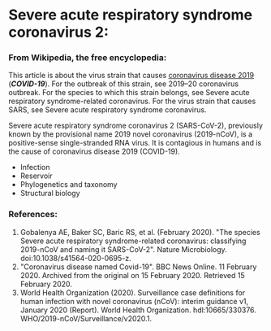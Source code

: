 # Severe acute respiratory syndrome coronavirus 2:

### From Wikipedia, the free encyclopedia:

This article is about the virus strain that causes [coronavirus disease 2019](https://en.wikipedia.org/wiki/Coronavirus_disease_2019) (***COVID-19***). For the outbreak of this strain, see 2019–20 coronavirus outbreak. For the species to which this strain belongs, see Severe acute respiratory syndrome-related coronavirus. For the virus strain that causes SARS, see Severe acute respiratory syndrome coronavirus.

Severe acute respiratory syndrome coronavirus 2 (SARS-CoV-2), previously known by the provisional name 2019 novel coronavirus (2019-nCoV), is a positive-sense single-stranded RNA virus. It is contagious in humans and is the cause of coronavirus disease 2019 (COVID-19).


- Infection
- Reservoir
- Phylogenetics and taxonomy
- Structural biology

### References:

1. Gobalenya AE, Baker SC, Baric RS, et al. (February 2020). "The species Severe acute respiratory syndrome-related coronavirus: classifying 2019-nCoV and naming it SARS-CoV-2". Nature Microbiology. doi:10.1038/s41564-020-0695-z.
2. "Coronavirus disease named Covid-19". BBC News Online. 11 February 2020. Archived from the original on 15 February 2020. Retrieved 15 February 2020.
3. World Health Organization (2020). Surveillance case definitions for human infection with novel coronavirus (nCoV): interim guidance v1, January 2020 (Report). World Health Organization. hdl:10665/330376. WHO/2019-nCoV/Surveillance/v2020.1.